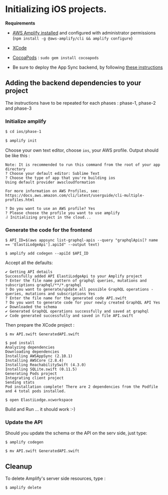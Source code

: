 # Initializing iOS projects.

**Requirements** 

- [AWS Amplify installed](https://aws-amplify.github.io/docs/) and configured with administrator permissions (`npm install -g @aws-amplify/cli && amplify configure`)

- [XCode](https://developer.apple.com/xcode/)

- [CocoaPods](https://cocoapods.org/) : `sudo gem install cocoapods`

- Be sure to deploy the App Sync backend, by following [these instructions](README.backend.md)

## Adding the backend dependencies to your project

The instructions have to be repeated for each phases : phase-1, phase-2 and phase-3 

### Initialize amplify

```bash 
$ cd ios/phase-1

$ amplify init 
```

Choose your own text editor, choose `ios`, your AWS profile.  Output should be like this :

```
Note: It is recommended to run this command from the root of your app directory
? Choose your default editor: Sublime Text
? Choose the type of app that you're building ios
Using default provider awscloudformation

For more information on AWS Profiles, see:
https://docs.aws.amazon.com/cli/latest/userguide/cli-multiple-profiles.html

? Do you want to use an AWS profile? Yes
? Please choose the profile you want to use amplify
⠼ Initializing project in the cloud...
```

### Generate the code for the frontend

```
$ API_ID=$(aws appsync list-graphql-apis --query "graphqlApis[? name == 'ElastiLodgeApi'].apiId" --output text)

$ amplify add codegen --apiId $API_ID
```

Accept all the defaults:

```
✔ Getting API details
Successfully added API ElastiLodgeApi to your Amplify project
? Enter the file name pattern of graphql queries, mutations and subscriptions graphql/**/*.graphql
? Do you want to generate/update all possible GraphQL operations - queries, mutations and subscriptions Yes
? Enter the file name for the generated code API.swift
? Do you want to generate code for your newly created GraphQL API Yes
✔ Downloaded the schema
✔ Generated GraphQL operations successfully and saved at graphql
✔ Code generated successfully and saved in file API.swift
```

Then prepare the XCode project :

```
$ mv API.swift GeneratedAPI.swift

$ pod install
Analyzing dependencies
Downloading dependencies
Installing AWSAppSync (2.10.1)
Installing AWSCore (2.8.4)
Installing ReachabilitySwift (4.3.0)
Installing SQLite.swift (0.11.5)
Generating Pods project
Integrating client project
Sending stats
Pod installation complete! There are 2 dependencies from the Podfile and 4 total pods installed.

$ open ElastiLodge.xcworkspace
```

Build and Run ... it should work :-)

### Update the API 

Should you update the schema or the API on the serv side, just type:

```
$ amplify codegen

$ mv API.swift GeneratedAPI.swift
```

## Cleanup 

To delete Amplify's server side resources, type :

```
$ amplify delete
```